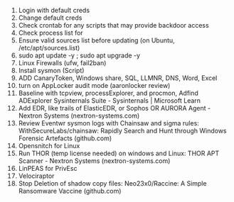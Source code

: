 1. Login with default creds
2. Change default creds
3. Check crontab for any scripts that may provide backdoor access
4. Check process list for 
5. Ensure valid sources list before updating (on Ubuntu, /etc/apt/sources.list) 
6. sudo apt update -y ; sudo apt upgrade -y 
7. Linux Firewalls (ufw, fail2ban)
8. Install sysmon (Script)
9. ADD CanaryToken, Windows share, SQL, LLMNR, DNS, Word, Excel
10. turn on AppLocker audit mode (aaronlocker review)
11. Baseline with tcpview, processExplorer, and procmon, Adfind ADExplorer Sysinternals Suite - Sysinternals | Microsoft Learn
12. Add EDR, like trails of ElasticEDR, or Sophos OR AURORA Agent - Nextron Systems (nextron-systems.com)
13. Review Eventwr sysmon logs with Chainsaw and sigma rules: WithSecureLabs/chainsaw: Rapidly Search and Hunt through Windows Forensic Artefacts (github.com)
14. Opensnitch for Linux
15. Run THOR (temp license needed) on windows and Linux: THOR APT Scanner - Nextron Systems (nextron-systems.com)
16. LinPEAS for PrivEsc
17. Velociraptor
18. Stop Deletion of shadow copy files: Neo23x0/Raccine: A Simple Ransomware Vaccine (github.com)
